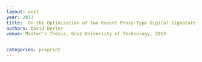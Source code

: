 ```yaml
---
layout: post
year: 2013
title:  On the Optimization of two Recent Proxy-Type Digital Signature Schemes and their Efficient Implementation in Java
authors: David Derler
venue: Master's Thesis, Graz University of Technology, 2013 


categories: preprint
---
```


